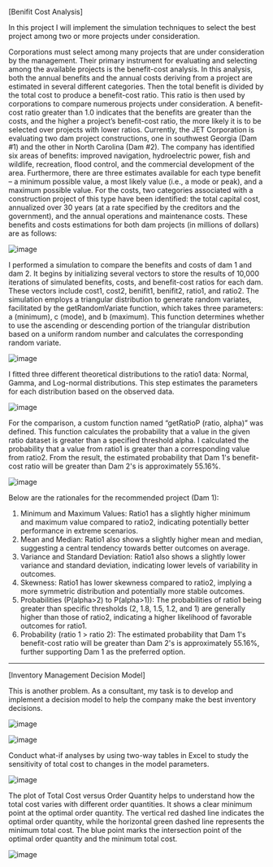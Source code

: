 [Benifit Cost Analysis]

In this project I will implement the simulation techniques to select the best project among two or more projects under consideration.

Corporations must select among many projects that are under consideration by the management. Their primary instrument for evaluating and selecting among the available projects is the benefit-cost analysis. 
In this analysis, both the annual benefits and the annual costs deriving from a project are estimated in several different categories. 
Then the total benefit is divided by the total cost to produce a benefit-cost ratio. This ratio is then used by corporations to compare numerous projects under consideration. 
A benefit-cost ratio greater than 1.0 indicates that the benefits are greater than the costs, and the higher a project’s benefit-cost ratio, the more likely it is to be selected over projects with lower ratios. 
Currently, the JET Corporation is evaluating two dam project constructions, one in southwest Georgia (Dam #1) and the other in North Carolina (Dam #2). 
The company has identified six areas of benefits: improved navigation, hydroelectric power, fish and wildlife, recreation, flood control, and the commercial development of the area. 
Furthermore, there are three estimates available for each type benefit – a minimum possible value, a most likely value (i.e., a mode or peak), and a maximum possible value. 
For the costs, two categories associated with a construction project of this type have been identified: the total capital cost, annualized over 30 years (at a rate specified by the creditors and the government), and the annual operations and maintenance costs. 
These benefits and costs estimations for both dam projects (in millions of dollars) are as follows:

![image](https://github.com/user-attachments/assets/34d7632c-66e5-40dc-a74b-7933b6e31236)


I performed a simulation to compare the benefits and costs of dam 1 and dam 2. It begins by initializing several vectors to store the results of 10,000 iterations of simulated benefits, costs, and benefit-cost ratios for each dam. 
These vectors include cost1, cost2, benifit1, benifit2, ratio1, and ratio2. The simulation employs a triangular distribution to generate random variates, facilitated by the getRandomVariate function, which takes three parameters: a (minimum), c (mode), and b (maximum). 
This function determines whether to use the ascending or descending portion of the triangular distribution based on a uniform random number and calculates the corresponding random variate.

![image](https://github.com/user-attachments/assets/c2f93b62-d2c3-43b6-8f9d-e009a24e5fc3)


I fitted three different theoretical distributions to the ratio1 data: Normal, Gamma, and Log-normal distributions. This step estimates the parameters for each distribution based on the observed data.

![image](https://github.com/user-attachments/assets/d625467c-4bcf-42c7-aacc-55226235fef7)


For the comparison, a custom function named “getRatioP (ratio, alpha)” was defined. This function calculates the probability that a value in the given ratio dataset is greater than a specified threshold alpha. 
I calculated the probability that a value from ratio1 is greater than a corresponding value from ratio2. From the result, the estimated probability that Dam 1's benefit-cost ratio will be greater than Dam 2's is approximately 55.16%.

![image](https://github.com/user-attachments/assets/ff4706e4-aa48-4d94-a83b-052202d284af)


Below are the rationales for the recommended project (Dam 1):
1.	Minimum and Maximum Values:
Ratio1 has a slightly higher minimum and maximum value compared to ratio2, indicating potentially better performance in extreme scenarios.
2.	Mean and Median:
Ratio1 also shows a slightly higher mean and median, suggesting a central tendency towards better outcomes on average.
3.	Variance and Standard Deviation:
Ratio1 also shows a slightly lower variance and standard deviation, indicating lower levels of variability in outcomes.
4.	Skewness:
Ratio1 has lower skewness compared to ratio2, implying a more symmetric distribution and potentially more stable outcomes.
5.	Probabilities (P(alpha>2) to P(alpha>1)):
The probabilities of ratio1 being greater than specific thresholds (2, 1.8, 1.5, 1.2, and 1) are generally higher than those of ratio2, indicating a higher likelihood of favorable outcomes for ratio1.
6.	Probability (ratio 1 > ratio 2):
The estimated probability that Dam 1's benefit-cost ratio will be greater than Dam 2's is approximately 55.16%, further supporting Dam 1 as the preferred option.

-------------------------------------------------------------------------------------------------------------------------------------------------------

[Inventory Management Decision Model]

This is another problem. 
As a consultant, my task is to develop and implement a decision model to help the company make the best inventory decisions.

![image](https://github.com/user-attachments/assets/0a88863f-9179-40f8-ad93-651a5a350ab2)


![image](https://github.com/user-attachments/assets/e30cd285-0e84-4a7c-bfc8-7d713939e230)

Conduct what-if analyses by using two-way tables in Excel to study the sensitivity of total cost to changes in the model parameters.

![image](https://github.com/user-attachments/assets/a1b171cb-6d40-4e16-91fd-7d0357b73c80)


The plot of Total Cost versus Order Quantity helps to understand how the total cost varies with different order quantities. It shows a clear minimum point at the optimal order quantity. The vertical red dashed line indicates the optimal order quantity, while the horizontal green dashed line represents the minimum total cost. The blue point marks the intersection point of the optimal order quantity and the minimum total cost. 

![image](https://github.com/user-attachments/assets/8f0df614-4232-4ed0-a926-d963e0ca4ee3)


